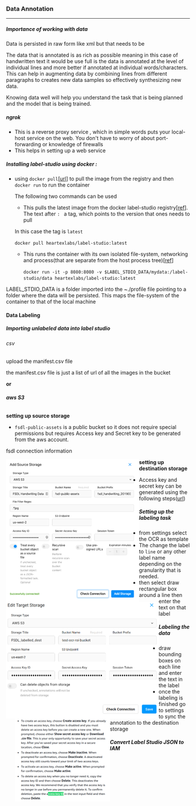 ### Data Annotation 

----

##### **Importance of working with data**

Data is persisted in raw form like xml but that needs to be 

The data that is annotated is as rich as possible meaning in this case of handwritten text it would be use full is the data is annotated at the level of individual lines and more better if annotated at individual words/characters. This can help in augmenting data by combining lines from different paragraphs to creates new data samples so effectively synthesizing new data.

Knowing data well will help you understand the task that is being planned and the model that is being trained. 

##### **ngrok**  

- This is a reverse proxy service , which in simple words puts your local-host service on the web. You don't have to worry of about port-forwarding or knowledge of firewalls
- This helps in setting up a web service

##### **Installing label-studio using docker :**

- using `docker pull`[[url](https://docs.docker.com/engine/reference/commandline/pull/)] to pull the image from the registry  and then `docker run` to run the container

  The following two commands can be used 

  - This pulls the latest image from the docker label-studio registry[[ref](https://www.educba.com/docker-pull/)]. The text after `: ` a tag, which points to the version that ones needs to pull

  In this case the tag is `latest`

  `docker pull heartexlabs/label-studio:latest`

  - This runs the container with its own isolated file-system, networking  and process(that are separate from the host process tree)[[ref](https://docs.docker.com/engine/reference/run/)]

    `docker run -it -p 8080:8080 -v $LABEL_STDIO_DATA/mydata:/label-studio/data heartexlabs/label-studio:latest`

LABEL_STDIO_DATA is a folder imported into the ~./profile file pointing to a folder where the data will be persisted. This maps the file-system of the container to that of the local machine

#### Data Labeling

##### Importing unlabeled data into label studio

###### *csv*

upload the manifest.csv file

the manifest.csv file is just a list of url of all the images in the bucket

**or**

###### ***aws S3***

**setting up source storage**

-  `fsdl-public-assets` is a public bucket so it does not require special permissions but requires Access key and Secret key to be generated from the aws account.

  fsdl connection information

  

  <img src="./assets/images/s3_label_std_infor.png" alt="image-20220811100624659" style="zoom: 50%;" align="left"/>





**setting up destination storage**



<img src="./assets/images/S3_dest.png" alt="image-20220811100624659" style="zoom: 50%;" align="left"/>







- Access key and secret key can be generated using the following steps([url](https://docs.aws.amazon.com/general/latest/gr/aws-sec-cred-types.html))

  <img src="./assets/images/aws_access_key_proc.png" alt="image-20220811100624659" style="zoom: 50%;" align="left"/>





##### Setting up the labeling task

- from settings select the OCR as template
- The change the label to `line` or any other label name depending on the granularity that is needed.
- then select draw rectangular box around a line then enter the text on that label



##### Labeling the data

- draw bounding boxes on each line and enter the text in the label
- once the labeling is finished go to settings to sync the annotation to the destination storage




##### Convert Label Studio JSON to IAM





